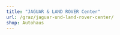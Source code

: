 ```yaml
---
title: "JAGUAR & LAND ROVER Center"
url: /graz/jaguar-und-land-rover-center/
shop: Autohaus
---
```

